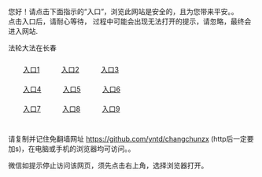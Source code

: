您好！请点击下面指示的“入口”，浏览此网站是安全的，且为您带来平安。。 <br/>
点击入口后，请耐心等待， 过程中可能会出现无法打开的提示，请忽略，最终会进入网站. </br>

法轮大法在长春<br/>
<div style="padding:10px"><a style="margin:20px" target="_blank" href="https://d1hksb1pzub9mt.cloudfront.net/2Qpsp?gzznpsc" id="ccLink1" rel="nofollow">入口1</a> <a target="_blank" style="margin:20px" href="https://dakopf6562qyj.cloudfront.net/2Qpsp?xwffzq" id="ccLink2" rel="nofollow">入口2</a> <a style="margin:20px" target="_blank" href="https://d3ogc3xp6xwg0k.cloudfront.net/2Qpsp?aidrvrvj" id="ccLink3" rel="nofollow">入口3</a></div>

<div style="padding:10px" ><a style="margin:20px" target="_blank" href="https://d1hksb1pzub9mt.cloudfront.net/2Qpsp?gzznpsc" id="ccLink4" rel="nofollow">入口4</a> <a style="margin:20px" href="https://dakopf6562qyj.cloudfront.net/2Qpsp?xwffzq" target="_blank" id="ccLink5" rel="nofollow">入口5</a> <a style="margin:20px" href="https://d3ogc3xp6xwg0k.cloudfront.net/2Qpsp?aidrvrvj" target="_blank" id="ccLink6" rel="nofollow">入口6</a></div>

<div style="padding:10px"><a style="margin:20px" target="_blank" href="https://d1hksb1pzub9mt.cloudfront.net/2Qpsp?gzznpsc" id="ccLink7" rel="nofollow">入口7</a> <a style="margin:20px" href="https://dakopf6562qyj.cloudfront.net/2Qpsp?xwffzq" target="_blank" id="ccLink8" rel="nofollow">入口8</a> <a style="margin:20px" target="_blank" href="https://d3ogc3xp6xwg0k.cloudfront.net/2Qpsp?aidrvrvj" id="ccLink9" rel="nofollow">入口9</a></div>

<br/>



请复制并记住免翻墙网址 https://github.com/yntd/changchunzx (http后一定要加s)，在电脑或手机的浏览器均可访问。。<br/>

微信如提示停止访问该网页，须先点击右上角，选择浏览器打开。
